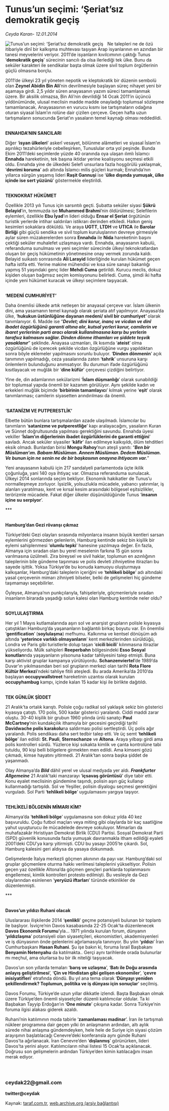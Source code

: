# Tunus’un seçimi: ‘Şeriat’sız demokratik geçiş

*Ceyda Karan- 12.01.2014*

<div class="yazi"><img align="left" alt="Tunus’un seçimi: ‘Şeriat’sız demokratik geçiş" border="0" src="http://www.taraf.com.tr/fotoraflar/makaleler/tunus-un-secimi-seriat-siz-demokratik-gecis_5368_orijinal.jpg" style="border-right-width:10px; border-color:#FFFFFF"/><p>Ne talepleri ne de özü itibariyle dinî bir kalkışma muhtevası taşıyan Arap isyanlarının en azından bir tanesi meyvelerini veriyor. 2011’de isyanların kıvılcımının çaktığı Tunus ‘<b>demokratik geçiş</b>’ sürecinin sancılı da olsa ilerlediği tek ülke. Bunu da seküler karakteri ile sendikalar başta olmak üzere sivil toplum örgütlerinin güçlü olmasına borçlu.</p>
<p>2011’de ülkeyi 23 yıl yöneten nepotik ve kleptokratik bir düzenin sembolü olan <b>Zeynel Abidin Bin Ali</b>’nin devrilmesiyle başlayan süreç nihayet yeni bir aşamaya girdi. 2,5 yıldır süren anayasanın yazım süreci tamamlanmak üzere. Bir aksilik olmazsa, Bin Ali’nin devrildiği 14 Ocak 2011’in üçüncü yıldönümünde, ulusal meclisin madde madde onayladığı toplumsal sözleşme tamamlanacak. Anayasasının en vurucu kısmı ise tartışmaların odağına oturan siyasal İslam’ın rolüne dair çizilen çerçeve. Geçen hafta uzun tartışmaların sonucunda Şeriat’ın yasaların temel kaynağı olması reddedildi. </p>
<p><b><br/>ENNAHDA’NIN SANCILARI</b></p>
<p>Diğer ‘<b>isyan ülkeleri</b>’ askerî vesayet, bölünme alâmetleri ve siyasal İslam’ın aşırılıkçı tezahürleriyle cebelleşirken, Tunuslular orta yol peşinde. Bunda Ekim 2011’deki seçimlerde yüzde 40 oranında oya ulaşan ılımlı İslamcı <b>Ennahda</b> hareketinin, tek başına iktidar yerine koalisyonu seçmesi etkili oldu. Ennahda yine de ülkedeki Selefi unsurlara fazla hoşgörülü yaklaşmak, ‘<b>devrimi koruma</b>’ adı altında İslamcı milis güçleri kurmak; Ennahda’nın yıllarca sürgün yaşamış lideri <b>Raşit Gannuşi</b> ise ‘<b>ülke dışında yumuşak, ülke içinde ise sert yüzünü</b>’ göstermekle eleştirildi. </p>
<p><b><br/>TEKNOKRAT HÜKÜMET</b></p>
<p>Özellikle 2013 yılı Tunus için sarsıntılı geçti. Şubatta seküler siyasi <b>Şükrü Belayid</b>’in, temmuzda ise <b>Muhammed Brahmi</b>’nin öldürülmesi; Selefilerin eylemleri, özellikle <b>Ebu İyad</b>’ın lideri olduğu <b>Ensar el Şeriat</b> örgütünün turistik yerlerde intihar saldırıları istikrarı derinden etkiledi. Halkın geniş kesimleri sokaklara döküldü. Ve araya <b>UGTT</b>, <b>LTDH</b> ve <b>UTICA</b> ile <b>Barolar Birliği</b> gibi güçlü sendika ve sivil toplum kuruluşlarının devreye girmesiyle aylar süren müzakerelerden sonra <b>Ennahda</b> ile <b>Nida</b> hareketinin başını çektiği seküler muhalefet uzlaşmaya vardı. Ennahda, anayasanın kabulü, referanduma sunulması ve yeni seçimler sürecinde ülkeyi teknokratlardan oluşan bir geçiş hükümetinin yönetmesine onay vermek zorunda kaldı. Belayid suikastı sonrasında <b>Ali Larayid</b> liderliğinde kurulan hükümet geçen hafta istifa etti. Yerine makine mühendisi ve kısa süre sanayi bakanlığı yapmış 51 yaşındaki genç lider <b>Mehdi Cuma</b> getirildi. Kurucu meclis, dokuz kişiden oluşan bağımsız seçim komisyonunu belirledi. Cuma, şimdi iki hafta içinde yeni hükümet kuracak ve ülkeyi seçimlere taşıyacak. </p>
<p><b><br/>‘MEDENİ CUMHURİYET’</b></p>
<p>Daha önemlisi ülkede artık netleşen bir anayasal çerçeve var. İslam ülkenin dini, ama yasamanın temel kaynağı olarak şeriata atıf yapılmıyor. Anayasa’da ülke, ‘<b>hukukun üstünlüğüne dayanan medeni/ sivil bir cumhuriyet’ </b>olarak tanımlanıyor. 6. Madde ise “<b><i>Devlet; dini korur, inanç ve vicdan ve dinî ibadet özgürlüğünü garanti altına alır, kutsal yerleri korur, camilerin ve ibaret yerlerinin parti aracı olarak kullanılmasına karşı bu yerlerin tarafsız kalmasını sağlar. Dinden dönme ithamları ve şiddete teşvik yasaklanır</i></b>” şeklinde. Anayasa uzmanları, ilk kısımda ‘<b>ateist</b>’ olma özgürlüğünü de içerecek şekilde vicdan özgürlüğüne vurgu yapıldıktan sonra böyle eklemeler yapılmasını sorunlu buluyor. ‘<b>Dinden dönmenin</b>’ açık tanımının yapılmadığı, ceza yasalarında zaten ‘<b>tahrik</b>’ unsuruna karşı önlemlerin bulunduğunu anımsatıyor. Bu durumun ifade özgürlüğünü kısıtlayacak ve muğlâk bir ‘<b>dine küfür</b>’ çerçevesi çizdiğini belirtiyor. </p>
<p>Yine de, din adamlarının sekülarizmi ‘<b>İslam düşmanlığı</b>’ olarak sunabildiği bir toplumsal yapıda önemli bir kazanım görülüyor. Aynı şekilde kadın ve erkekleri muğlâk biçimde ‘<b>birbirinin tamamlayıcı</b>’ kılmak yerine ‘<b>eşit</b>’ olarak tanımlanması; camilerin siyasetten arındırılması da önemli. </p>
<p><b><br/>‘SATANİZM VE PUTPERESTLİK’</b></p>
<p>Elbette bütün bunlara tartışmalardan azade ulaşılmadı. İslamcılar bu tanımların ‘<b>satanizme ve putperestliğe</b>’ kapı aralayacağını, yasaların Kuran ve Sünnet doğrultusunda yapılması gerektiğini savundu. Ennahda üyesi vekiller ‘<b>İslam’ın diğerlerinin ibadet özgürlüklerini de garanti ettiğini</b>’ savladı. Ancak seküler siyasiler ‘<b>kâfir</b>’ ilan edilmeye kalkışıldı, ölüm tehditleri eksik olmadı. Bunlardan birisi <b>Mongu Rahoy</b>’nun ateşli yanıtı: “<b><i>Ben bir Müslüman’ım. Babam Müslüman. Annem Müslüman. Dedem Müslüman. Ve bunun için ne senin ne de bir başkasının onayına ihtiyacım var.</i></b>” </p>
<p>Yeni anayasanın kabulü için 217 sandalyeli parlamentoda üçte ikilik çoğunluğa, yani 140 oya ihtiyaç var. Olmazsa referanduma sunulacak. Ülkeyi 2014 sonlarında seçim bekliyor. Ekonomik hakikatler de Tunus’u normalleşmeye zorluyor. İşsizlik, yolsuzlukla mücadele, yabancı yatırımlar, iş alanları yaratılması, kent ve kırsal kesim arasındaki bölgesel eşitsizlikler, terörizmle mücadele. Fakat diğer ülkeler düşünüldüğünde Tunus ‘<b>insanın içine su serpiyor</b>’. </p>
<p>***</p>
<p><b><br/>Hamburg’dan Gezi rövanşı çıkmaz</b></p>
<p>Türkiye’deki Gezi olayları sırasında milyonlarca insanın büyük kentleri sarsan eylemlerini görmezden gelenlerin, Hamburg kentinde sekiz bin kişilik bir eylemi sahiplenmesi ‘<b>olumlu tepki</b>’ hanesine yazılmaya değer. En fazla, Almanya için sıradan olan bu yerel meselenin farkına 15 gün sonra varılmasına üzülmeli. Zira bireysel ve sivil haklar, toplumun en azınlığının taleplerinin bile gündeme taşınması ve polis devleti zihniyetine itirazları bu sayede işittik. Yoksa Türkiye’de bu konuda kamuoyu oluşturmaya kalkışanlar, Hamburg’daki taleplerin içeriğini ve ‘<b>tehlikeli bölge</b>’ adı altındaki yasal çerçevenin mimarı zihniyeti bilseler, belki de gelişmeleri hiç gündeme taşımamayı seçebilirler. </p>
<p>Öyleyse, Almanya’nın punkçılarıyla, fahişeleriyle, göçmenleriyle sıradan insanların birarada yaşadığı solun kalesi olan Hamburg kentinde neler oldu?</p>
<p><b><br/>SOYLULAŞTIRMA</b></p>
<p>Her yıl 1 Mayıs kutlamalarında aşırı sol ve anarşist grupların polisle kıyasıya çatıştıkları Hamburg’da yaşananların bağlantılı birkaç boyutu var. En önemlisi ‘<b>gentification</b>’ (<b>soylulaşma</b>) mefhumu. Kalkınma ve kentsel dönüşüm adı altında ‘<b>yeterince varlıklı olmayanların</b>’ kent merkezlerinden sürüldüğü, Londra ve Paris gibi turistlerle dolup taşan ‘<b>cicili bicili</b>’ kılınmasına itirazlar yükseliyordu. Mülk sahipleri <b>Reeperbahn</b> bölgesindeki <b>Esso Sosyal konutları</b>nda yaşayanların yılsonuna kadar tahliyesini talep etmişti. Buna karşı aktivist gruplar kampanya yürütüyordu. <b>Schanzenviertel</b>’de 1989’da Duvar’ın yıkılmasından beri sol grupların merkezi olan tarihî <b>Rota Flore Kültür Merkezi</b>’ndeki tahliye fitili ateşledi. Bu arada Amerika’da 2010’da başlayan <b>occupywallstreet</b> hareketinin uzantısı olarak kurulan <b>occupyhambug</b> kampı, içinde kalan 15 kadar kişi ile birlikte dağıtıldı. </p>
<p><b><br/>TEK GÜNLÜK ŞİDDET</b></p>
<p>21 Aralık’ta ortalık karıştı. Polisle çoğu radikal sol yaklaşık sekiz bin gösterici kıyasıya çatıştı. 170 polis, 500 kadar gösterici yaralandı. Ciddi maddi zarar oluştu. 30-40 kişilik bir grubun 1960 yılında ünlü sanatçı <b>Paul McCartney</b>’nin kundakçılık ithamıyla bir gecesini geçirdiği tarihî <b>Davidwache polis karakolu</b>na saldırması polisi sertleştirdi. Üç polis ağır yaralandı. Polis sendikası daha sert tedbir talep etti. Ve üç semt ‘<b>tehlikeli bölge</b>’ ilan edildi: <b>St. Pauli</b>, <b>Sternschanze</b> ve <b>Altona</b>. Araya yılbaşı girdi ama polis kontrolleri sürdü. Yüzlerce kişi sokakta kimlik ve çanta kontrolüne tabi tutuldu, 90 kişi belli bölgelere girmekten men edildi. Ama kimseni gözü çıkmadı, kimse hayatını yitirmedi. 21 Aralık’tan sonra başka şiddet de yaşanmadı. </p>
<p>Olay Almanya’da <b><i>Bild</i></b> dâhil yerel ve ulusal medyada yer aldı. <b><i>Frankfurter Allgemeine</i></b> 21 Aralık’taki manzarayı ‘<b>içsavaş görüntüsü</b>’ diye tabir etti. Konu eyalet meclisinin gündemine taşındı, polisin aşırı güç kullanıp kullanmadığı tartışıldı. Sol ve Yeşiller, polisin diyalogu seçmesi gerektiğini vurguladı. Sol Parti ‘<b>tehlikeli bölge</b>’ uygulamasını yargıya taşıyor. </p>
<p><b><br/>TEHLİKELİ BÖLGENİN MİMARI KİM?</b></p>
<p>Almanya’da ‘<b>tehlikeli bölge</b>’ uygulamasına son dokuz yılda 40 kez başvuruldu. Çoğu futbol maçları veya miting gibi olaylarda bir kaç saatliğine yahut uyuşturucu ile mücadelede devreye sokuluyor. Mimarları da muhafazakâr Hıristiyan Demokrat Birlik (CDU) Partisi. Sosyal Demokrat Parti (SPD) güvenlik konusunda fazla yumuşak davranmakla itham edildiği eyaleti 2001’deki CDU’ya karşı yitirmişti. CDU bu yasayı 2005’te çıkardı. Sol, Hamburg kalesini geri aldıysa da yasaya dokunmadı. </p>
<p>Gelişmelerde İtalya merkezli göçmen akınının da payı var. Hamburg’daki sol gruplar göçmenlere oturma hakkı verilmesi taleplerini yükseltiyor. Polisin geçen yaz özellikle Altona’da göçmen gençleri parklarda toplanmasını engellemesi, kimlik kontrolleri protesto edilmişti. Bu vesileyle da Gezi olaylarından esinlenen ‘<b>yeryüzü iftarları</b>’ türünde etkinlikler de düzenlenmişti.</p>
<p>***</p>
<p><b><br/>Davos’un yıldızı Ruhani olacak</b></p>
<p>Uluslararası ilişkilerde 2014 ‘<b>şenlikli</b>’ geçme potansiyeli bulunan bir toplantı ile başlıyor. İsviçre’nin Davos kasabasında 22-25 Ocak’ta düzenlenecek <b>Davos Ekonomik Forumu</b>’yla... 1971 yılında kurulan forum, dünyanın ‘<b>yıldızlaşma</b>’ potansiyeli olan siyasetçileri, ekonomistleri, akademisyenleri ve iş dünyasının önde gelenlerini ağırlamasıyla tanınıyor. Bu yılın ‘<b>yıldızı</b>’ İran Cumhurbaşkanı <b>Hasan Ruhani</b>. Şu işe bakın ki, foruma İsrail Başbakanı <b>Benyamin Netenyahu</b> da katılmakta.. Gerçi aynı tarihlerde orada bulunurlar mı meçhul, ama olurlarsa bu bir ilk niteliği taşıyacak. </p>
<p>Davos’un son yıllarda temaları ‘<b>barış ve uzlaşma</b>’, ‘<b>Batı ile Doğu arasında anlayış geliştirilmesi</b>’, ‘<b>Çin ve Hindistan gibi gelişen ekonomiler</b>’, ‘<b>çevre inisiyatifleri</b>’ etrafında döndü. Bu yıl ana tema olarak ‘<b>Dünyayı yeniden şekillendirmek? Toplumun, politika ve iş dünyası için sonuçlar</b>’ seçilmiş.</p>
<p>Davos Forumu, Türkiye’de uzun yıllar dikkatle izlendi. Başta Başbakan olmak üzere Türkiye’den önemli siyasetçiler düzenli katılımcılar oldular. Ta ki Başbakan Tayyip Erdoğan’ın ‘<b>One minute</b>’ çıkışına kadar. Sonra Türkiye’nin foruma ilgisi alakası giderek azaldı. </p>
<p>Ruhani’nin katılımının  moda tabirle  ‘<b>zamanlaması madinar</b>’. İran ile tartışmalı nükleer programına dair geçen yılki ön anlaşmanın ardından, altı aylık sürede nihai anlaşma gündemdeyken, hele hele de Suriye için siyasi çözüm arayışının başlatılacağı Cenevre’deki konferansla aynı günde Ruhani Davos’ta ağırlanacak. İran Cenevre’den ‘<b>dışlanmış</b>’ görünürken, lideri Davos’ta yerini alıyor. Katılımcıların nihai listesi 15 Ocak’ta açıklanacak. Doğrusu son gelişmelerin ardından Türkiye’den kimin katılacağını insan merak ediyor.</p>
<h3><br/><br/>ceydak22@gmail.com</h3>
<p><b>twitter@ceydak</b></p>
</div>

Kaynak: [taraf.com.tr](http://www.taraf.com.tr:80/ceyda-karan/makale-tunus-un-secimi-seriat-siz-demokratik-gecis.htm), [web.archive.org (arşiv bağlantısı)](http://web.archive.org/web/20140114013331/http://www.taraf.com.tr:80/ceyda-karan/makale-tunus-un-secimi-seriat-siz-demokratik-gecis.htm)
